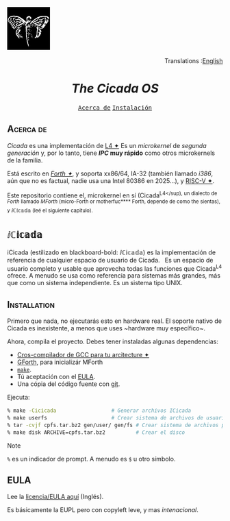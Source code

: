 <div align="left">
<img src="logo.jpg" alt="Cicada logo" width="100" height="100">
</div>

<div align="right">
<p>Translations :<a href="./README.md">English</a></p>
</div>

<div align="center">
<h1><i>The Cicada OS</i></h1>
<kbd><a href="#acerca-de">Acerca de</a></kbd>
<kbd><a href="#instalacion">Instalación</a></kbd>
</div>

## <span style="font-variant:small-caps;">Acerca de</span> ####################

_Cicada_ es una implementación de [L4 ✦](https://os.inf.tu-dresden.de/L4/)
Es un _microkernel_ de _segunda generación_ y, por lo tanto, tiene
**_IPC_ muy rápido** como otros microkernels de la familia.

Está escrito en _[Forth ✦](https://forth-standard.org/)_,
y soporta xx86/64, IA-32 (también llamado _i386_, aún que
no es factual, nadie usa una Intel 80386 en 2025...), y
[RISC-V ✦](https:/riscv.org/).

Este repositorio contiene el, microkernel en sí (Cicada<sup>L4</sup), un
dialecto de _Forth_ llamado _MForth_ (micro-Forth or motherfuc**** Forth,
depende de como the sientas), y ⅈℂ𝕚𝕔𝕒𝕕𝕒 (leé el siguiente capitulo).

<!-- TODO: traducir más -->

## ⅈℂ𝕚𝕔𝕒𝕕𝕒 ####################################################################

iCicada (estilizado en blackboard-bold: ⅈℂ𝕚𝕔𝕒𝕕𝕒) es la implementación de referencia
de cualquier espacio de usuario de Cicada.   Es un espacio de usuario
completo y usable que aprovecha todas las funciones que Cicada<sup>L4</sup> ofrece.
A menudo se usa como referencia para sistemas más grandes, más que como un sistema
independiente. Es un sistema tipo UNIX.

## <span style="font-variant:small-caps;">Installation</span> #################

Primero que nada, no ejecutarás esto en hardware real. El soporte nativo de
Cicada es inexistente, a menos que uses ~hardware muy específico~.

Ahora, compila el proyecto. Debes tener instaladas algunas dependencias:

+ [Cros-compilador de GCC para tu arcitecture ✦](https://wiki.osdev.org/GCC_Cross-Compiler)
+ [GForth](https://gforth.org/), para inicializár MForth
+ [`make`](https://gnu.org/software/make/).
+ Tú aceptación con el [EULA](#EULA).
+ Una cópia del código fuente con [git](https://git-scm.org/).

Ejecuta:

```sh file=term
% make -Cicicada		          # Generar archivos ICicada
% make userfs			          # Crear sistema de archivos de usuario
% tar -cvjf cpfs.tar.bz2 gen/user/ gen/fs # Crear sistema de archivos para copiar
% make disk ARCHIVE=cpfs.tar.bz2          # Crear el disco
```

> [!NOTE]
> `%` es un indicador de prompt. A menudo es `$` u otro símbolo.

## EULA #######################################################################

Lee la [licencia/EULA aquí](./COPYING) (Inglés).

Es básicamente la EUPL pero con copyleft leve, y mas _intenacional_.

